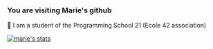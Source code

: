 ### You are visiting Marie's github

:link: I am a student of the Programming School 21 (Ecole 42 association)


[![marie's stats](https://github-readme-stats.vercel.app/api/top-langs/?username=mshmnv&langs_count=8&layout=compact&theme=calm&show_icons=true&hide=swift,Roff,php)](https://github.com/anuraghazra/github-readme-stats)
